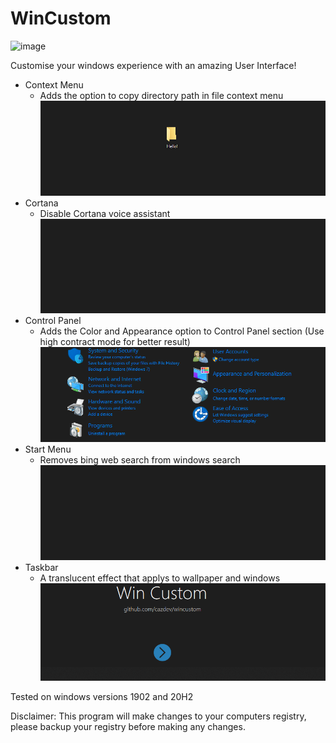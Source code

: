 # WinCustom

![image](https://i.ibb.co/LCB8gpj/unknown-1.png)

Customise your windows experience with an amazing User Interface!

- Context Menu
  - Adds the option to copy directory path in file context menu
![image](https://raw.githubusercontent.com/CazDev/WinCustom/main/WinCustom/Resources/gifs/context.gif)
- Cortana
  - Disable Cortana voice assistant
![image](https://raw.githubusercontent.com/CazDev/WinCustom/main/WinCustom/Resources/gifs/cortana.gif)
- Control Panel
  - Adds the Color and Appearance option to Control Panel section (Use high contract mode for better result)
![image](https://raw.githubusercontent.com/CazDev/WinCustom/main/WinCustom/Resources/gifs/appearance.gif)
- Start Menu
  - Removes bing web search from windows search
![image](https://raw.githubusercontent.com/CazDev/WinCustom/main/WinCustom/Resources/gifs/start-menu-bing.gif)
- Taskbar
  - A translucent effect that applys to wallpaper and windows
![image](https://raw.githubusercontent.com/CazDev/WinCustom/main/WinCustom/Resources/gifs/translucent-taskbar.gif)

Tested on windows versions 1902 and 20H2

Disclaimer: This program will make changes to your computers registry, please backup your registry before making any changes.

